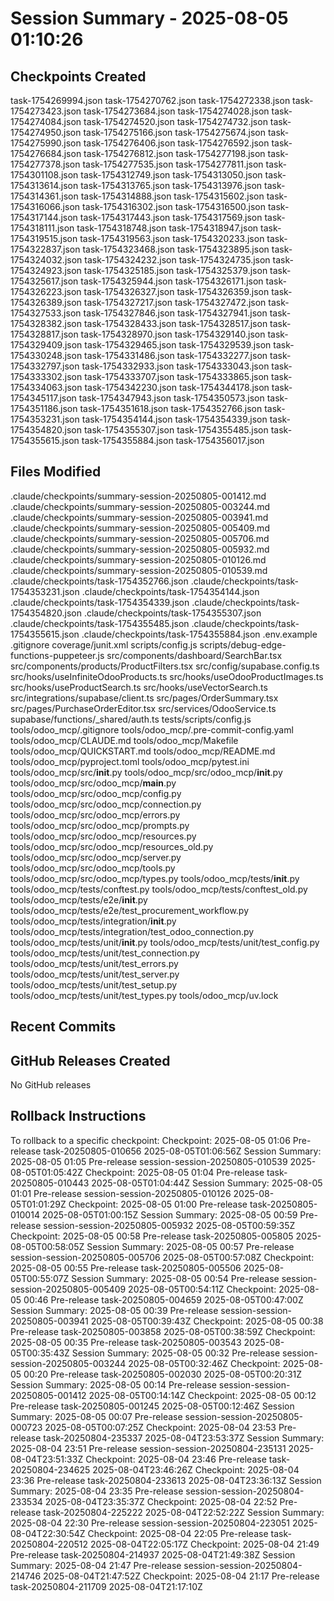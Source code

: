 # Session Summary - 2025-08-05 01:10:26

## Checkpoints Created
task-1754269994.json
task-1754270762.json
task-1754272338.json
task-1754273423.json
task-1754273684.json
task-1754274028.json
task-1754274084.json
task-1754274520.json
task-1754274732.json
task-1754274950.json
task-1754275166.json
task-1754275674.json
task-1754275990.json
task-1754276406.json
task-1754276592.json
task-1754276684.json
task-1754276812.json
task-1754277198.json
task-1754277378.json
task-1754277535.json
task-1754277811.json
task-1754301108.json
task-1754312749.json
task-1754313050.json
task-1754313614.json
task-1754313765.json
task-1754313976.json
task-1754314361.json
task-1754314888.json
task-1754315602.json
task-1754316066.json
task-1754316302.json
task-1754316500.json
task-1754317144.json
task-1754317443.json
task-1754317569.json
task-1754318111.json
task-1754318748.json
task-1754318947.json
task-1754319515.json
task-1754319563.json
task-1754320233.json
task-1754322837.json
task-1754323468.json
task-1754323895.json
task-1754324032.json
task-1754324232.json
task-1754324735.json
task-1754324923.json
task-1754325185.json
task-1754325379.json
task-1754325617.json
task-1754325944.json
task-1754326171.json
task-1754326223.json
task-1754326327.json
task-1754326359.json
task-1754326389.json
task-1754327217.json
task-1754327472.json
task-1754327533.json
task-1754327846.json
task-1754327941.json
task-1754328382.json
task-1754328433.json
task-1754328517.json
task-1754328817.json
task-1754328970.json
task-1754329140.json
task-1754329409.json
task-1754329465.json
task-1754329539.json
task-1754330248.json
task-1754331486.json
task-1754332277.json
task-1754332797.json
task-1754332933.json
task-1754333043.json
task-1754333302.json
task-1754333707.json
task-1754333865.json
task-1754334063.json
task-1754342230.json
task-1754344178.json
task-1754345117.json
task-1754347943.json
task-1754350573.json
task-1754351186.json
task-1754351618.json
task-1754352766.json
task-1754353231.json
task-1754354144.json
task-1754354339.json
task-1754354820.json
task-1754355307.json
task-1754355485.json
task-1754355615.json
task-1754355884.json
task-1754356017.json

## Files Modified
.claude/checkpoints/summary-session-20250805-001412.md
.claude/checkpoints/summary-session-20250805-003244.md
.claude/checkpoints/summary-session-20250805-003941.md
.claude/checkpoints/summary-session-20250805-005409.md
.claude/checkpoints/summary-session-20250805-005706.md
.claude/checkpoints/summary-session-20250805-005932.md
.claude/checkpoints/summary-session-20250805-010126.md
.claude/checkpoints/summary-session-20250805-010539.md
.claude/checkpoints/task-1754352766.json
.claude/checkpoints/task-1754353231.json
.claude/checkpoints/task-1754354144.json
.claude/checkpoints/task-1754354339.json
.claude/checkpoints/task-1754354820.json
.claude/checkpoints/task-1754355307.json
.claude/checkpoints/task-1754355485.json
.claude/checkpoints/task-1754355615.json
.claude/checkpoints/task-1754355884.json
.env.example
.gitignore
coverage/junit.xml
scripts/config.js
scripts/debug-edge-functions-puppeteer.js
src/components/dashboard/SearchBar.tsx
src/components/products/ProductFilters.tsx
src/config/supabase.config.ts
src/hooks/useInfiniteOdooProducts.ts
src/hooks/useOdooProductImages.ts
src/hooks/useProductSearch.ts
src/hooks/useVectorSearch.ts
src/integrations/supabase/client.ts
src/pages/OrderSummary.tsx
src/pages/PurchaseOrderEditor.tsx
src/services/OdooService.ts
supabase/functions/_shared/auth.ts
tests/scripts/config.js
tools/odoo_mcp/.gitignore
tools/odoo_mcp/.pre-commit-config.yaml
tools/odoo_mcp/CLAUDE.md
tools/odoo_mcp/Makefile
tools/odoo_mcp/QUICKSTART.md
tools/odoo_mcp/README.md
tools/odoo_mcp/pyproject.toml
tools/odoo_mcp/pytest.ini
tools/odoo_mcp/src/__init__.py
tools/odoo_mcp/src/odoo_mcp/__init__.py
tools/odoo_mcp/src/odoo_mcp/__main__.py
tools/odoo_mcp/src/odoo_mcp/config.py
tools/odoo_mcp/src/odoo_mcp/connection.py
tools/odoo_mcp/src/odoo_mcp/errors.py
tools/odoo_mcp/src/odoo_mcp/prompts.py
tools/odoo_mcp/src/odoo_mcp/resources.py
tools/odoo_mcp/src/odoo_mcp/resources_old.py
tools/odoo_mcp/src/odoo_mcp/server.py
tools/odoo_mcp/src/odoo_mcp/tools.py
tools/odoo_mcp/src/odoo_mcp/types.py
tools/odoo_mcp/tests/__init__.py
tools/odoo_mcp/tests/conftest.py
tools/odoo_mcp/tests/conftest_old.py
tools/odoo_mcp/tests/e2e/__init__.py
tools/odoo_mcp/tests/e2e/test_procurement_workflow.py
tools/odoo_mcp/tests/integration/__init__.py
tools/odoo_mcp/tests/integration/test_odoo_connection.py
tools/odoo_mcp/tests/unit/__init__.py
tools/odoo_mcp/tests/unit/test_config.py
tools/odoo_mcp/tests/unit/test_connection.py
tools/odoo_mcp/tests/unit/test_errors.py
tools/odoo_mcp/tests/unit/test_server.py
tools/odoo_mcp/tests/unit/test_setup.py
tools/odoo_mcp/tests/unit/test_types.py
tools/odoo_mcp/uv.lock

## Recent Commits


## GitHub Releases Created
No GitHub releases

## Rollback Instructions
To rollback to a specific checkpoint:
Checkpoint: 2025-08-05 01:06	Pre-release	task-20250805-010656	2025-08-05T01:06:56Z
Session Summary: 2025-08-05 01:05	Pre-release	session-session-20250805-010539	2025-08-05T01:05:42Z
Checkpoint: 2025-08-05 01:04	Pre-release	task-20250805-010443	2025-08-05T01:04:44Z
Session Summary: 2025-08-05 01:01	Pre-release	session-session-20250805-010126	2025-08-05T01:01:29Z
Checkpoint: 2025-08-05 01:00	Pre-release	task-20250805-010014	2025-08-05T01:00:15Z
Session Summary: 2025-08-05 00:59	Pre-release	session-session-20250805-005932	2025-08-05T00:59:35Z
Checkpoint: 2025-08-05 00:58	Pre-release	task-20250805-005805	2025-08-05T00:58:05Z
Session Summary: 2025-08-05 00:57	Pre-release	session-session-20250805-005706	2025-08-05T00:57:08Z
Checkpoint: 2025-08-05 00:55	Pre-release	task-20250805-005506	2025-08-05T00:55:07Z
Session Summary: 2025-08-05 00:54	Pre-release	session-session-20250805-005409	2025-08-05T00:54:11Z
Checkpoint: 2025-08-05 00:46	Pre-release	task-20250805-004659	2025-08-05T00:47:00Z
Session Summary: 2025-08-05 00:39	Pre-release	session-session-20250805-003941	2025-08-05T00:39:43Z
Checkpoint: 2025-08-05 00:38	Pre-release	task-20250805-003858	2025-08-05T00:38:59Z
Checkpoint: 2025-08-05 00:35	Pre-release	task-20250805-003543	2025-08-05T00:35:43Z
Session Summary: 2025-08-05 00:32	Pre-release	session-session-20250805-003244	2025-08-05T00:32:46Z
Checkpoint: 2025-08-05 00:20	Pre-release	task-20250805-002030	2025-08-05T00:20:31Z
Session Summary: 2025-08-05 00:14	Pre-release	session-session-20250805-001412	2025-08-05T00:14:14Z
Checkpoint: 2025-08-05 00:12	Pre-release	task-20250805-001245	2025-08-05T00:12:46Z
Session Summary: 2025-08-05 00:07	Pre-release	session-session-20250805-000723	2025-08-05T00:07:25Z
Checkpoint: 2025-08-04 23:53	Pre-release	task-20250804-235337	2025-08-04T23:53:37Z
Session Summary: 2025-08-04 23:51	Pre-release	session-session-20250804-235131	2025-08-04T23:51:33Z
Checkpoint: 2025-08-04 23:46	Pre-release	task-20250804-234625	2025-08-04T23:46:26Z
Checkpoint: 2025-08-04 23:36	Pre-release	task-20250804-233613	2025-08-04T23:36:13Z
Session Summary: 2025-08-04 23:35	Pre-release	session-session-20250804-233534	2025-08-04T23:35:37Z
Checkpoint: 2025-08-04 22:52	Pre-release	task-20250804-225222	2025-08-04T22:52:22Z
Session Summary: 2025-08-04 22:30	Pre-release	session-session-20250804-223051	2025-08-04T22:30:54Z
Checkpoint: 2025-08-04 22:05	Pre-release	task-20250804-220512	2025-08-04T22:05:17Z
Checkpoint: 2025-08-04 21:49	Pre-release	task-20250804-214937	2025-08-04T21:49:38Z
Session Summary: 2025-08-04 21:47	Pre-release	session-session-20250804-214746	2025-08-04T21:47:52Z
Checkpoint: 2025-08-04 21:17	Pre-release	task-20250804-211709	2025-08-04T21:17:10Z
